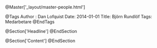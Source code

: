 @Master['_layout/master-people.html']

@Tags
Author : Dan Lofquist
Date: 2014-01-01
Title: Björn Rundlöf
Tags: Medarbetare
@EndTags

@Section['Headline']
@EndSection

@Section['Content']
@EndSection